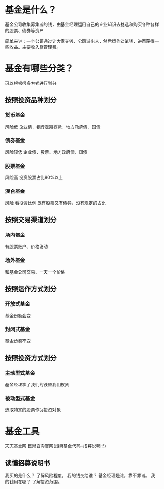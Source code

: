 # 基金是什么？
基金公司收集募集者的钱，由基金经理运用自己的专业知识去挑选和购买各种各样的股票、债券等资产

简单来讲：一个公司通过让大家交钱，公司派出人，然后运作这笔钱，进而获得一些收益。主要收入靠管理费。
# 基金有哪些分类？
可以根据很多方式进行划分

## 按照投资品种划分
### 货币基金
风险低
企业债、银行定期存款、地方政府债、国债

### 债券基金
风险较低
企业债、股票、地方政府债、国债

### 股票基金
风险高
投资股票占比80%以上

### 混合基金
风险 看投资比例
既有股票又有债券，没有规定的占比

## 按照交易渠道划分
### 场内基金
有股票账户、价格波动
### 场外基金
和基金公司交易、一天一个价格

## 按照运作方式划分
### 开放式基金
基金份额会变
### 封闭式基金
基金份额不变

## 按照投资方式划分
### 主动型式基金
基金经理拿了我们的钱替我们投资
### 被动型式基金
选取特定的股票作为投资对象

# 基金工具
天天基金网
巨潮咨询官网(搜索基金代码+招募说明书)

## 读懂招募说明书
我买的是什么？ 了解风险程度。
我的钱交给谁？ 基金经理是谁，靠不靠谱。
我的钱用在哪？ 了解投资范围。
